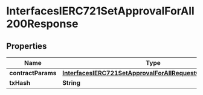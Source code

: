 

# InterfacesIERC721SetApprovalForAll200Response

## Properties

Name | Type | Description | Notes
------------ | ------------- | ------------- | -------------
**contractParams** | [**InterfacesIERC721SetApprovalForAllRequestContractParams**](InterfacesIERC721SetApprovalForAllRequestContractParams.md) |  | 
**txHash** | **String** |  | 





